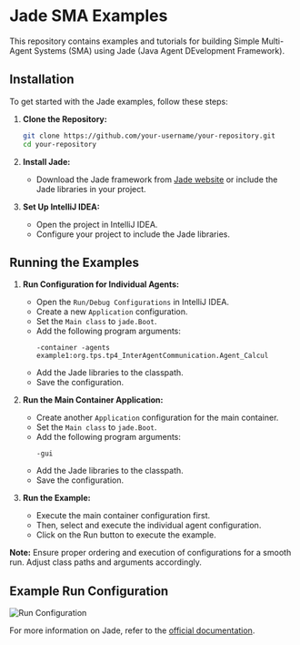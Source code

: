 # Jade SMA Examples

This repository contains examples and tutorials for building Simple Multi-Agent Systems (SMA) using Jade (Java Agent DEvelopment Framework).

## Installation

To get started with the Jade examples, follow these steps:

1. **Clone the Repository:**
    ```bash
    git clone https://github.com/your-username/your-repository.git
    cd your-repository
    ```

2. **Install Jade:**
    - Download the Jade framework from [Jade website](http://jade.tilab.com/) or include the Jade libraries in your project.

3. **Set Up IntelliJ IDEA:**
    - Open the project in IntelliJ IDEA.
    - Configure your project to include the Jade libraries.

## Running the Examples

1. **Run Configuration for Individual Agents:**
    - Open the `Run/Debug Configurations` in IntelliJ IDEA.
    - Create a new `Application` configuration.
    - Set the `Main class` to `jade.Boot`.
    - Add the following program arguments:
        ```plaintext
        -container -agents example1:org.tps.tp4_InterAgentCommunication.Agent_Calcul
        ```
    - Add the Jade libraries to the classpath.
    - Save the configuration.

2. **Run the Main Container Application:**
    - Create another `Application` configuration for the main container.
    - Set the `Main class` to `jade.Boot`.
    - Add the following program arguments:
        ```plaintext
        -gui
        ```
    - Add the Jade libraries to the classpath.
    - Save the configuration.

3. **Run the Example:**
    - Execute the main container configuration first.
    - Then, select and execute the individual agent configuration.
    - Click on the Run button to execute the example.

**Note:** Ensure proper ordering and execution of configurations for a smooth run. Adjust class paths and arguments accordingly.



## Example Run Configuration

![Run Configuration](./img/run-configuration.png)

For more information on Jade, refer to the [official documentation](http://jade.tilab.com/).
